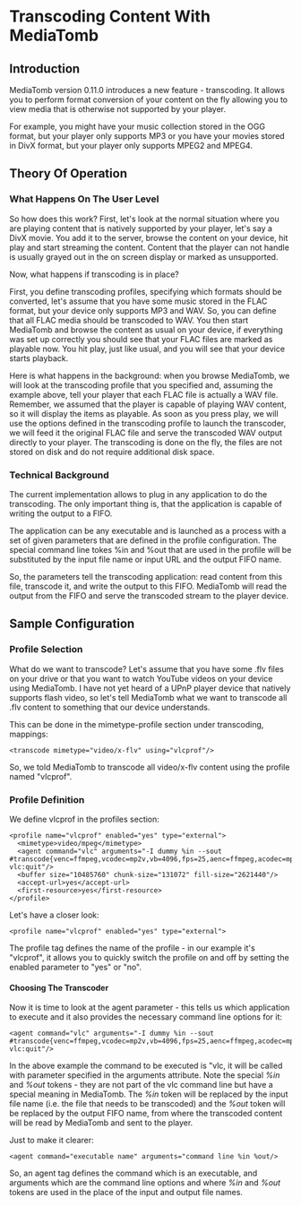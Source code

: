 # Transcoding Content With MediaTomb
## Introduction

MediaTomb version 0.11.0 introduces a new feature - transcoding. It allows you to perform format conversion of your content on the fly allowing you to view media that is otherwise not supported by your player.

For example, you might have your music collection stored in the OGG format, but your player only supports MP3 or you have your movies stored in DivX format, but your player only supports MPEG2 and MPEG4.

## Theory Of Operation

### What Happens On The User Level

So how does this work? First, let's look at the normal situation where you are playing content that is natively supported by your player, let's say a DivX movie. You add it to the server, browse the content on your device, hit play and start streaming the content. Content that the player can not handle is usually grayed out in the on screen display or marked as unsupported.

Now, what happens if transcoding is in place?

First, you define transcoding profiles, specifying which formats should be converted, let's assume that you have some music stored in the FLAC format, but your device only supports MP3 and WAV. So, you can define that all FLAC media should be transcoded to WAV. You then start MediaTomb and browse the content as usual on your device, if everything was set up correctly you should see that your FLAC files are marked as  playable now. You hit play, just like usual, and you will see that your device starts playback.

Here is what happens in the background: when you browse MediaTomb, we will look at the transcoding profile that you specified and, assuming the example above, tell your player that each FLAC file is actually a WAV file. Remember, we assumed that the player is capable of playing WAV content, so it will display the items as playable. As soon as you press  play, we will use the options defined in the transcoding profile to launch the transcoder, we will feed it the original FLAC file and serve the transcoded WAV output directly to your player. The transcoding is done on the fly, the files are not stored on disk and do not require additional disk space.

### Technical Background
The current implementation allows to plug in any application to do the transcoding. The only important thing is, that the application is capable of writing the output to a FIFO.

The application can be any executable and is launched as a process with a set of given parameters that are defined in the profile configuration. The special command line tokes %in and %out that are used in the profile will be substituted by the input file name or input URL and the output FIFO name.

So, the parameters tell the transcoding application: read content from this file, transcode it, and write the output to this FIFO. MediaTomb will read the output from the FIFO and serve the transcoded stream to the player device.

## Sample Configuration

### Profile Selection

What do we want to transcode? Let's assume that you have some .flv files on your drive or that you want to watch YouTube videos on your device using MediaTomb. I have not yet heard of a UPnP player device that natively supports flash video, so let's tell MediaTomb what we want to transcode all .flv content to something that our device understands.

This can be done in the mimetype-profile section under transcoding, mappings:
```
<transcode mimetype="video/x-flv" using="vlcprof"/>
```

So, we told MediaTomb to transcode all video/x-flv content using the profile named "vlcprof".

### Profile Definition
We define vlcprof in the profiles section:
```
<profile name="vlcprof" enabled="yes" type="external">
  <mimetype>video/mpeg</mimetype>
  <agent command="vlc" arguments="-I dummy %in --sout #transcode{venc=ffmpeg,vcodec=mp2v,vb=4096,fps=25,aenc=ffmpeg,acodec=mpga,ab=192,samplerate=44100,channels=2}:standard{access=file,mux=ps,dst=%out} vlc:quit"/>
  <buffer size="10485760" chunk-size="131072" fill-size="2621440"/>
  <accept-url>yes</accept-url>
  <first-resource>yes</first-resource>
</profile>
```
Let's have a closer look:
```
<profile name="vlcprof" enabled="yes" type="external">
```

The profile tag defines the name of the profile - in our example it's "vlcprof", it allows you to quickly switch the profile on and off by setting the enabled parameter to "yes" or "no".

#### Choosing The Transcoder

Now it is time to look at the agent parameter - this tells us which application to execute and it also provides the necessary command line options for it:
```
<agent command="vlc" arguments="-I dummy %in --sout #transcode{venc=ffmpeg,vcodec=mp2v,vb=4096,fps=25,aenc=ffmpeg,acodec=mpga,ab=192,samplerate=44100,channels=2}:standard{access=file,mux=ps,dst=%out} vlc:quit"/>
```
In the above example the command to be executed is "vlc, it will be called with parameter specified in the arguments attribute. Note the special *%in* and *%out* tokens - they are not part of the vlc command line but have a special meaning in MediaTomb. The *%in* token will be replaced by the input file name (i.e. the file that needs to be transcoded) and the *%out* token will be replaced by the output FIFO name, from where the transcoded content will be read by MediaTomb and sent to the player.

Just to make it clearer:
```
<agent command="executable name" arguments="command line %in %out/>
```
So, an agent tag defines the command which is an executable, and arguments which are the command line options and where *%in* and *%out* tokens are used in the place of the input and output file names.
